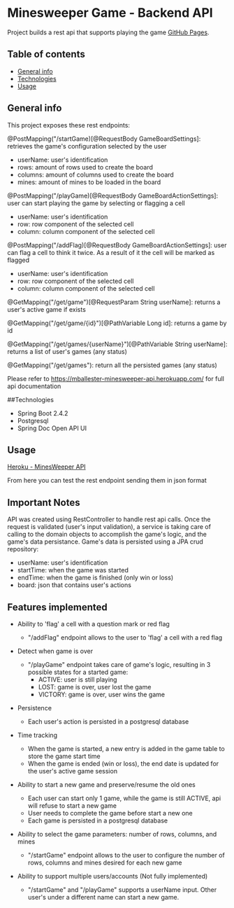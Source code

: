 # Minesweeper Game - Backend API

Project builds a rest api that supports playing the game [GitHub Pages](https://github.com/matiasballester/minesweeper-api).
 

## Table of contents
* [General info](#general-info)
* [Technologies](#technologies)
* [Usage](#usage) 


## General info 
This project exposes these rest endpoints:

@PostMapping("/startGame)[@RequestBody GameBoardSettings]: retrieves the game's configuration selected by the user
* userName: user's identification
* rows: amount of rows used to create the board
* columns: amount of columns used to create the board
* mines: amount of mines to be loaded in the board


@PostMapping("/playGame)[@RequestBody GameBoardActionSettings]: user can start playing the game by selecting or flagging a cell
* userName: user's identification
* row: row component of the selected cell
* column: column component of the selected cell

@PostMapping("/addFlag)[@RequestBody GameBoardActionSettings]: user can flag a cell to think it twice. As a result of it the cell will be marked as flagged
* userName: user's identification
* row: row component of the selected cell
* column: column component of the selected cell

@GetMapping("/get/game")[@RequestParam String userName]: returns a user's active game if exists
 
@GetMapping("/get/game/{id}")[@PathVariable Long id]: returns a game by id

@GetMapping("/get/games/{userName}")[@PathVariable String userName]: returns a list of user's games (any status)

@GetMapping("/get/games"): return all the persisted games (any status)


Please refer to https://mballester-minesweeper-api.herokuapp.com/ for full api documentation


##Technologies
 * Spring Boot 2.4.2
 * Postgresql
 * Spring Doc Open API UI
 
## Usage
[Heroku - MinesWeeper API](https://mballester-minesweeper-api.herokuapp.com/)

From here you can test the rest endpoint sending them in json format

## Important Notes

API was created using RestController to handle rest api calls.
Once the request is validated (user's input validation), a service is taking care of calling to the domain objects to accomplish the game's logic, and the game's data persistance.
Game's data is persisted using a JPA crud repository: 
- userName: user's identification
- startTime: when the game was started
- endTime: when the game is finished (only win or loss)
- board: json that contains user's actions

## Features implemented

- Ability to 'flag' a cell with a question mark or red flag
  - "/addFlag" endpoint allows to the user to 'flag' a cell with a red flag
 
- Detect when game is over
  - "/playGame" endpoint takes care of game's logic, resulting in 3 possible states for a started game: 
    - ACTIVE: user is still playing
    - LOST: game is over, user lost the game
    - VICTORY: game is over, user wins the game
    
- Persistence
    - Each user's action is persisted in a postgresql database
    
- Time tracking
    - When the game is started, a new entry is added in the game table to store the game start time
    - When the game is ended (win or loss), the end date is updated for the user's active game session
     
- Ability to start a new game and preserve/resume the old ones
    - Each user can start only 1 game, while the game is still ACTIVE, api will refuse to start a new game
    - User needs to complete the game before start a new one
    - Each game is persisted in a postgresql database 
    
- Ability to select the game parameters: number of rows, columns, and mines
    - "/startGame" endpoint allows to the user to configure the number of rows, columns and mines desired for each new game
    
- Ability to support multiple users/accounts (Not fully implemented)
    - "/startGame" and "/playGame" supports a userName input. Other user's under a different name can start a new game.
    



